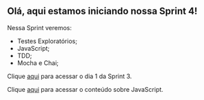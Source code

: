 ## Olá, aqui estamos iniciando nossa Sprint 4!
Nessa Sprint veremos:
* Testes Exploratórios;
* JavaScript;
* TDD;
* Mocha e Chai;

Clique [aqui](https://github.com/fernandokerico/ProjetoGit/blob/pb_sprint4/Sprint4/Testes%20Explorat%C3%B3rios.md) para acessar o dia 1 da Sprint 3. 

Clique [aqui](https://github.com/fernandokerico/Curso-JavaScript/tree/main) para acessar o conteúdo sobre JavaScript.
